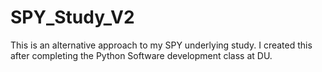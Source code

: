 # SPY_Study_V2
This is an alternative approach to my SPY underlying study.  I created this after completing the Python Software development class at DU.
